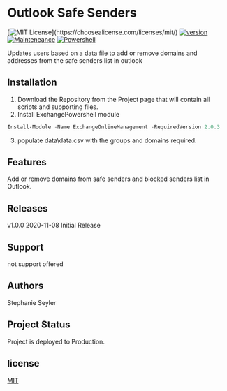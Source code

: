 # Outlook Safe Senders
[![MIT License](https://img.shields.io/apm/l/atomic-design-ui.svg?)](https://choosealicense.com/licenses/mit/)
[![version](https://img.shields.io/badge/Production%20Version-1.0.1-brightgreen)]()
[![Mainteneance](https://img.shields.io/maintenance/yes/2020?style=plastic)]()
[![Powershell](https://img.shields.io/badge/Powershell-v%205.1-orange)](https://www.microsoft.com/en-us/download/details.aspx?id=54616)

Updates users based on a data file to add or remove domains and addresses from the safe senders list in outlook

## Installation

1. Download the Repository from the Project page that will contain all scripts and supporting files.
2. Install ExchangePowershell module
```Powershell
Install-Module -Name ExchangeOnlineManagement -RequiredVersion 2.0.3
```
3. populate data\data.csv with the groups and domains required. 

## Features
Add or remove domains from safe senders and blocked senders list in Outlook. 

## Releases
v1.0.0 2020-11-08 Initial Release 

## Support
not support offered

## Authors
Stephanie Seyler  

## Project Status
Project is deployed to Production.

## license 
[MIT](https://choosealicense.com/licenses/mit/)
